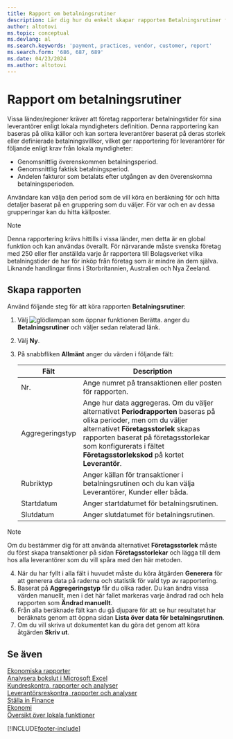 ```yaml
---
title: Rapport om betalningsrutiner
description: Lär dig hur du enkelt skapar rapporten Betalningsrutiner för leverantörer och kunder.
author: altotovi
ms.topic: conceptual
ms.devlang: al
ms.search.keywords: 'payment, practices, vendor, customer, report'
ms.search.form: '686, 687, 689'
ms.date: 04/23/2024
ms.author: altotovi
--- 
```


# Rapport om betalningsrutiner  

Vissa länder/regioner kräver att företag rapporterar betalningstider för sina leverantörer enligt lokala myndigheters definition. Denna rapportering kan baseras på olika källor och kan sortera leverantörer baserat på deras storlek eller definierade betalningsvillkor, vilket ger rapportering för leverantörer för följande enligt krav från lokala myndigheter:  

- Genomsnittlig överenskommen betalningsperiod.  
- Genomsnittlig faktisk betalningsperiod.   
- Andelen fakturor som betalats efter utgången av den överenskomna betalningsperioden. 

Användare kan välja den period som de vill köra en beräkning för och hitta detaljer baserat på en gruppering som du väljer. För var och en av dessa grupperingar kan du hitta källposter. 

> [!NOTE]
> Denna rapportering krävs hittills i vissa länder, men detta är en global funktion och kan användas överallt. För närvarande måste svenska företag med 250 eller fler anställda varje år rapportera till Bolagsverket vilka betalningstider de har för inköp från företag som är mindre än dem själva. Liknande handlingar finns i Storbritannien, Australien och Nya Zeeland.  

## Skapa rapporten 

Använd följande steg för att köra rapporten **Betalningsrutiner**:

1. Välj ![glödlampan som öppnar funktionen Berätta.](media/ui-search/search_small.png "Berätta vad du vill göra") anger du **Betalningsrutiner** och väljer sedan relaterad länk. 
2. Välj **Ny**.
3. På snabbfliken **Allmänt** anger du värden i följande fält:

   | Fält | Description |
   |---------|-----------------------------------|
   | Nr. | Ange numret på transaktionen eller posten för rapporten. |
   | Aggregeringstyp | Ange hur data aggregeras. Om du väljer alternativet **Periodrapporten** baseras på olika perioder, men om du väljer alternativet **Företagsstorlek** skapas rapporten baserat på företagsstorlekar som konfigurerats i fältet **Företagsstorlekskod** på kortet **Leverantör**. |
   | Rubriktyp | Anger källan för transaktioner i betalningsrutinen och du kan välja Leverantörer, Kunder eller båda. |
   | Startdatum | Anger startdatumet för betalningsrutinen. |
   | Slutdatum | Anger slutdatumet för betalningsrutinen. |

> [!NOTE]
> Om du bestämmer dig för att använda alternativet **Företagsstorlek** måste du först skapa transaktioner på sidan **Företagsstorlekar** och lägga till dem hos alla leverantörer som du vill spåra med den här metoden.

4. När du har fyllt i alla fält i huvudet måste du köra åtgärden **Generera** för att generera data på raderna och statistik för vald typ av rapportering.
5. Baserat på **Aggregeringstyp** får du olika rader. Du kan ändra vissa värden manuellt, men i det här fallet markeras varje ändrad rad och hela rapporten som **Ändrad manuellt**.
6. Från alla beräknade fält kan du gå djupare för att se hur resultatet har beräknats genom att öppna sidan **Lista över data för betalningsrutinen**.
7. Om du vill skriva ut dokumentet kan du göra det genom att köra åtgärden **Skriv ut**.

## Se även

[Ekonomiska rapporter](finance-reports.md)  
[Analysera bokslut i Microsoft Excel](finance-analyze-excel.md)  
[Kundreskontra, rapporter och analyser](receivables-reports.md)  
[Leverantörsreskontra, rapporter och analyser](payables-reports.md)  
[Ställa in Finance](finance-setup-finance.md)  
[Ekonomi](finance.md)  
[Översikt över lokala funktioner](about-localization.md)  

[!INCLUDE[footer-include](includes/footer-banner.md)]
